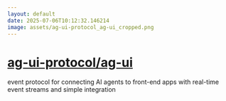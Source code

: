 ```yaml
---
layout: default
date: 2025-07-06T10:12:32.146214
image: assets/ag-ui-protocol_ag-ui_cropped.png
---
```


# [ag-ui-protocol/ag-ui](https://github.com/ag-ui-protocol/ag-ui)

event protocol for connecting AI agents to front-end apps with real-time event streams and simple integration
